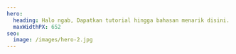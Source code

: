 ```yaml
---
hero:
  heading: Halo ngab, Dapatkan tutorial hingga bahasan menarik disini.
  maxWidthPX: 652
seo:
  image: /images/hero-2.jpg
---
```

